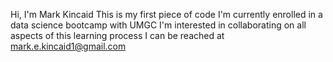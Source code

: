 Hi, I'm Mark Kincaid
This is my first piece of code
I'm currently enrolled in a data science bootcamp with UMGC
I'm interested in collaborating on all aspects of this learning process
I can be reached at mark.e.kincaid1@gmail.com

